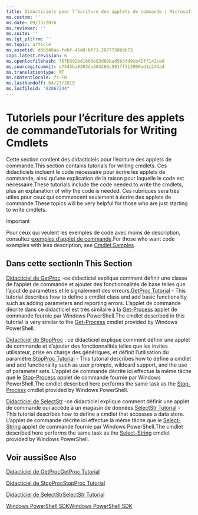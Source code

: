 ```yaml
---
title: Didacticiels pour l’écriture des applets de commande | Microsoft Docs
ms.custom: ''
ms.date: 09/13/2016
ms.reviewer: ''
ms.suite: ''
ms.tgt_pltfrm: ''
ms.topic: article
ms.assetid: d0b548aa-febf-45dd-bf71-2077730b9b73
caps.latest.revision: 6
ms.openlocfilehash: 767b392bd1603e83d80bad5b3fd9cb42ff142ce6
ms.sourcegitcommit: e7445ba8203da304286c591ff513900ad1c244a4
ms.translationtype: MT
ms.contentlocale: fr-FR
ms.lasthandoff: 04/23/2019
ms.locfileid: "62067244"
---
```

# <a name="tutorials-for-writing-cmdlets"></a><span data-ttu-id="ef344-102">Tutoriels pour l’écriture des applets de commande</span><span class="sxs-lookup"><span data-stu-id="ef344-102">Tutorials for Writing Cmdlets</span></span>

<span data-ttu-id="ef344-103">Cette section contient des didacticiels pour l’écriture des applets de commande.</span><span class="sxs-lookup"><span data-stu-id="ef344-103">This section contains tutorials for writing cmdlets.</span></span> <span data-ttu-id="ef344-104">Ces didacticiels incluent le code nécessaire pour écrire les applets de commande, ainsi qu’une explication de la raison pour laquelle le code est nécessaire.</span><span class="sxs-lookup"><span data-stu-id="ef344-104">These tutorials include the code needed to write the cmdlets, plus an explanation of why the code is needed.</span></span> <span data-ttu-id="ef344-105">Ces rubriques sera très utiles pour ceux qui commencent seulement à écrire des applets de commande.</span><span class="sxs-lookup"><span data-stu-id="ef344-105">These topics will be very helpful for those who are just starting to write cmdlets.</span></span>

> [!IMPORTANT]
> <span data-ttu-id="ef344-106">Pour ceux qui veulent les exemples de code avec moins de description, consultez [exemples d’applet de commande](./cmdlet-samples.md).</span><span class="sxs-lookup"><span data-stu-id="ef344-106">For those who want code examples with less description, see [Cmdlet Samples](./cmdlet-samples.md).</span></span>

## <a name="in-this-section"></a><span data-ttu-id="ef344-107">Dans cette section</span><span class="sxs-lookup"><span data-stu-id="ef344-107">In This Section</span></span>

<span data-ttu-id="ef344-108">[Didacticiel de GetProc](./getproc-tutorial.md) -ce didacticiel explique comment définir une classe de l’applet de commande et ajouter des fonctionnalités de base telles que l’ajout de paramètres et le signalement des erreurs.</span><span class="sxs-lookup"><span data-stu-id="ef344-108">[GetProc Tutorial](./getproc-tutorial.md) - This tutorial describes how to define a cmdlet class and add basic functionality such as adding parameters and reporting errors.</span></span> <span data-ttu-id="ef344-109">L’applet de commande décrite dans ce didacticiel est très similaire à la [Get-Process](/powershell/module/Microsoft.PowerShell.Management/Get-Process) applet de commande fournie par Windows PowerShell.</span><span class="sxs-lookup"><span data-stu-id="ef344-109">The cmdlet described in this tutorial is very similar to the [Get-Process](/powershell/module/Microsoft.PowerShell.Management/Get-Process) cmdlet provided by Windows PowerShell.</span></span>

<span data-ttu-id="ef344-110">[Didacticiel de StopProc](./stopproc-tutorial.md) : ce didacticiel explique comment définir une applet de commande et d’ajouter des fonctionnalités telles que les invites utilisateur, prise en charge des génériques, et définit l’utilisation du paramètre.</span><span class="sxs-lookup"><span data-stu-id="ef344-110">[StopProc Tutorial](./stopproc-tutorial.md) - This tutorial describes how to define a cmdlet and add functionality such as user prompts, wildcard support, and the use of parameter sets.</span></span> <span data-ttu-id="ef344-111">L’applet de commande décrite ici effectue la même tâche que le [Stop-Process](/powershell/module/Microsoft.PowerShell.Management/Stop-Process) applet de commande fournie par Windows PowerShell.</span><span class="sxs-lookup"><span data-stu-id="ef344-111">The cmdlet described here performs the same task as the [Stop-Process](/powershell/module/Microsoft.PowerShell.Management/Stop-Process) cmdlet provided by Windows PowerShell.</span></span>

<span data-ttu-id="ef344-112">[Didacticiel de SelectStr](./selectstr-tutorial.md) -ce didacticiel explique comment définir une applet de commande qui accède à un magasin de données.</span><span class="sxs-lookup"><span data-stu-id="ef344-112">[SelectStr Tutorial](./selectstr-tutorial.md) - This tutorial describes how to define a cmdlet that accesses a data store.</span></span> <span data-ttu-id="ef344-113">L’applet de commande décrite ici effectue la même tâche que le [Select-String](/powershell/module/microsoft.powershell.utility/select-string) applet de commande fournie par Windows PowerShell.</span><span class="sxs-lookup"><span data-stu-id="ef344-113">The cmdlet described here performs the same task as the [Select-String](/powershell/module/microsoft.powershell.utility/select-string) cmdlet provided by Windows PowerShell.</span></span>

## <a name="see-also"></a><span data-ttu-id="ef344-114">Voir aussi</span><span class="sxs-lookup"><span data-stu-id="ef344-114">See Also</span></span>

[<span data-ttu-id="ef344-115">Didacticiel de GetProc</span><span class="sxs-lookup"><span data-stu-id="ef344-115">GetProc Tutorial</span></span>](./getproc-tutorial.md)

[<span data-ttu-id="ef344-116">Didacticiel de StopProc</span><span class="sxs-lookup"><span data-stu-id="ef344-116">StopProc Tutorial</span></span>](./stopproc-tutorial.md)

[<span data-ttu-id="ef344-117">Didacticiel de SelectStr</span><span class="sxs-lookup"><span data-stu-id="ef344-117">SelectStr Tutorial</span></span>](./selectstr-tutorial.md)

[<span data-ttu-id="ef344-118">Windows PowerShell SDK</span><span class="sxs-lookup"><span data-stu-id="ef344-118">Windows PowerShell SDK</span></span>](../windows-powershell-reference.md)
